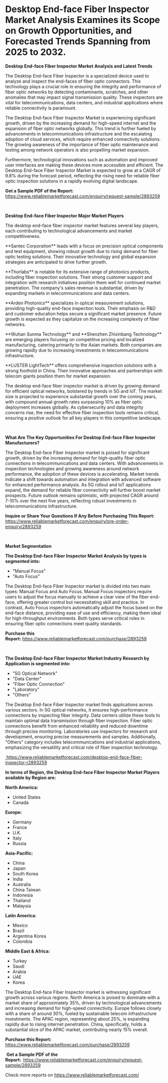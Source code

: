 <p><h1>Desktop End-face Fiber Inspector Market Analysis Examines its Scope on Growth Opportunities, and Forecasted Trends Spanning from 2025 to 2032.</h1></p><p><strong>Desktop End-face Fiber Inspector Market Analysis and Latest Trends</strong></p>
<p><p>The Desktop End-face Fiber Inspector is a specialized device used to analyze and inspect the end-faces of fiber optic connectors. This technology plays a crucial role in ensuring the integrity and performance of fiber optic networks by detecting contaminants, scratches, and other anomalies that may impact signal transmission quality. These inspectors are vital for telecommunications, data centers, and industrial applications where reliable connectivity is paramount.</p><p>The Desktop End-face Fiber Inspector Market is experiencing significant growth, driven by the increasing demand for high-speed internet and the expansion of fiber optic networks globally. This trend is further fueled by advancements in telecommunications infrastructure and the escalating adoption of cloud services, which require enhanced connectivity solutions. The growing awareness of the importance of fiber optic maintenance and testing among network operators is also propelling market expansion. </p><p>Furthermore, technological innovations such as automation and improved user interfaces are making these devices more accessible and efficient. The Desktop End-face Fiber Inspector Market is expected to grow at a CAGR of 9.8% during the forecast period, reflecting the rising need for reliable fiber optic inspection solutions in a rapidly evolving digital landscape.</p></p>
<p><strong>Get a Sample PDF of the Report:&nbsp;</strong> <a href="https://www.reliablemarketforecast.com/enquiry/request-sample/2893259?utm_campaign=3089&utm_medium=2&utm_source=Github&utm_content=ia&utm_term=15032025&utm_id=desktop-end-face-fiber-inspector">https://www.reliablemarketforecast.com/enquiry/request-sample/2893259</a></p>
<p>&nbsp;</p>
<p><strong>Desktop End-face Fiber Inspector Major Market Players</strong></p>
<p><p>The desktop end-face fiber inspector market features several key players, each contributing to technological advancements and market competitiveness. </p><p>**Santec Corporation** leads with a focus on precision optical components and test equipment, showing robust growth due to rising demand for fiber optic testing solutions. Their innovative technology and global expansion strategies are anticipated to drive further growth.</p><p>**Thorlabs** is notable for its extensive range of photonics products, including fiber inspection solutions. Their strong customer support and integration with research initiatives position them well for continued market penetration. The company's sales revenue is substantial, driven by expanding markets in telecommunications and data centers.</p><p>**Arden Photonics** specializes in optical measurement solutions, providing high-quality end-face inspection tools. Their emphasis on R&D and customer education helps secure a significant market presence. Future growth is expected as they capitalize on the increasing complexity of fiber networks.</p><p>**Wuhan Sunma Technology** and **Shenzhen Zhixinbang Technology** are emerging players focusing on competitive pricing and localized manufacturing, catering primarily to the Asian markets. Both companies are growing rapidly due to increasing investments in telecommunications infrastructure.</p><p>**LUSTER LightTech** offers comprehensive inspection solutions with a strong foothold in China. Their innovative approaches and partnerships with telecom giants position them for market expansion.</p><p>The desktop end-face fiber inspector market is driven by growing demand for efficient optical networks, bolstered by trends in 5G and IoT. The market size is projected to experience substantial growth over the coming years, with compound annual growth rates surpassing 10% as fiber optic deployment increases globally. As cybersecurity and data integrity concerns rise, the need for effective fiber inspection tools remains critical, ensuring a positive outlook for all key players in this competitive landscape.</p></p>
<p>&nbsp;</p>
<p><strong>What Are The Key Opportunities For Desktop End-face Fiber Inspector Manufacturers?</strong></p>
<p><p>The Desktop End-face Fiber Inspector market is poised for significant growth, driven by the increasing demand for high-quality fiber optic connections in telecommunications and data centers. With advancements in inspection technologies and growing awareness around network performance, the adoption of these devices is accelerating. Market trends indicate a shift towards automation and integration with advanced software for enhanced performance analysis. As 5G rollout and IoT applications expand, the demand for reliable fiber connectivity will further boost market prospects. Future outlook remains optimistic, with projected CAGR around 7-10% over the next five years, reflecting robust investments in telecommunications infrastructure.</p></p>
<p><strong>Inquire or Share Your Questions If Any Before Purchasing This Report:</strong> <a href="https://www.reliablemarketforecast.com/enquiry/pre-order-enquiry/2893259?utm_campaign=3089&utm_medium=2&utm_source=Github&utm_content=ia&utm_term=15032025&utm_id=desktop-end-face-fiber-inspector">https://www.reliablemarketforecast.com/enquiry/pre-order-enquiry/2893259</a></p>
<p>&nbsp;</p>
<p><strong>Market Segmentation</strong></p>
<p><strong>The Desktop End-face Fiber Inspector Market Analysis by types is segmented into:</strong></p>
<p><ul><li>"Manual Focus"</li><li>"Auto Focus"</li></ul></p>
<p><p>The Desktop End-face Fiber Inspector market is divided into two main types: Manual Focus and Auto Focus. Manual Focus inspectors require users to adjust the focus manually to achieve a clear view of the fiber end-face, offering greater control but necessitating skill and practice. In contrast, Auto Focus inspectors automatically adjust the focus based on the end-face distance, providing ease of use and efficiency, making them ideal for high-throughput environments. Both types serve critical roles in ensuring fiber optic connections meet quality standards.</p></p>
<p><strong>Purchase this Report:&nbsp;</strong><a href="https://www.reliablemarketforecast.com/purchase/2893259?utm_campaign=3089&utm_medium=2&utm_source=Github&utm_content=ia&utm_term=15032025&utm_id=desktop-end-face-fiber-inspector">https://www.reliablemarketforecast.com/purchase/2893259</a></p>
<p>&nbsp;</p>
<p><strong>The Desktop End-face Fiber Inspector Market Industry Research by Application is segmented into:</strong></p>
<p><ul><li>"5G Optical Network"</li><li>"Data Center"</li><li>"Fiber Optic Connection"</li><li>"Laboratory"</li><li>"Others"</li></ul></p>
<p><p>The Desktop End-face Fiber Inspector market finds applications across various sectors. In 5G optical networks, it ensures high-performance connections by inspecting fiber integrity. Data centers utilize these tools to maintain optimal data transmission through fiber inspection. Fiber optic connections benefit from enhanced reliability and reduced downtime through precise monitoring. Laboratories use inspectors for research and development, ensuring precise measurements and samples. Additionally, "Others" category includes telecommunications and industrial applications, emphasizing the versatility and critical role of fiber inspection technology.</p></p>
<p><a href="https://www.reliablemarketforecast.com/desktop-end-face-fiber-inspector-r2893259?utm_campaign=3089&utm_medium=2&utm_source=Github&utm_content=ia&utm_term=15032025&utm_id=desktop-end-face-fiber-inspector">&nbsp;https://www.reliablemarketforecast.com/desktop-end-face-fiber-inspector-r2893259</a></p>
<p><strong>In terms of Region, the Desktop End-face Fiber Inspector Market Players available by Region are:</strong></p>
<p>
    <p> <strong> North America: </strong>
        <ul>
            <li>United States</li>
            <li>Canada</li>
        </ul>
        </p> 
    <p> <strong> Europe: </strong>
        <ul>
            <li>Germany</li>
            <li>France</li>
            <li>U.K.</li>
            <li>Italy</li>
            <li>Russia</li>
        </ul>
        </p> 
    <p> <strong> Asia-Pacific: </strong>
        <ul>
            <li>China</li>
            <li>Japan</li>
            <li>South Korea</li>
            <li>India</li>
            <li>Australia</li>
            <li>China Taiwan</li>
            <li>Indonesia</li>
            <li>Thailand</li>
            <li>Malaysia</li>
        </ul>
        </p> 
    <p> <strong> Latin America: </strong>
        <ul>
            <li>Mexico</li>
            <li>Brazil</li>
            <li>Argentina Korea</li>
            <li>Colombia</li>
        </ul>
        </p> 
    <p> <strong> Middle East & Africa: </strong>
        <ul>
            <li>Turkey</li>
            <li>Saudi</li>
            <li>Arabia</li>
            <li>UAE</li>
            <li>Korea</li>
        </ul>
    </p>
    </p>
<p><p>The Desktop End-face Fiber Inspector market is witnessing significant growth across various regions. North America is poised to dominate with a market share of approximately 35%, driven by technological advancements and increasing demand for high-speed connectivity. Europe follows closely with a share of around 30%, fueled by sustainable telecom infrastructure investments. The APAC region, representing about 25%, is expanding rapidly due to rising internet penetration. China, specifically, holds a substantial slice of the APAC market, contributing nearly 15% overall.</p></p>
<p><strong>Purchase this Report: </strong><a href="https://www.reliablemarketforecast.com/purchase/2893259?utm_campaign=3089&utm_medium=2&utm_source=Github&utm_content=ia&utm_term=15032025&utm_id=desktop-end-face-fiber-inspector">https://www.reliablemarketforecast.com/purchase/2893259</a></p>
<p>&nbsp;<strong>Get a Sample PDF of the Report:&nbsp;&nbsp;</strong><a href="https://www.reliablemarketforecast.com/enquiry/request-sample/2893259?utm_campaign=3089&utm_medium=2&utm_source=Github&utm_content=ia&utm_term=15032025&utm_id=desktop-end-face-fiber-inspector">https://www.reliablemarketforecast.com/enquiry/request-sample/2893259</a></p>
<p><strong></strong></p>
<p>Check more reports on <a href="https://www.reliablemarketforecast.com/?utm_campaign=3089&utm_medium=2&utm_source=Github&utm_content=ia&utm_term=15032025&utm_id=desktop-end-face-fiber-inspector">https://www.reliablemarketforecast.com/</a></p>